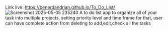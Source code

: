 Link live: https://benerdandrian.github.io/To_Do_List/
![Screenshot 2025-05-05 235240](https://github.com/user-attachments/assets/b456e610-d199-4090-84f0-29543ab28ffe)
A to do list app to organize all of your task into multiple projects, setting priority level and time frame for that, user can have complete action from deleting to add,edit,check all the tasks

